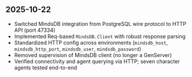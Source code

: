 ## 2025-10-22

- Switched MindsDB integration from PostgreSQL wire protocol to HTTP API (port 47334)
- Implemented Req-based `MindsDB.Client` with robust response parsing
- Standardized HTTP config across environments (`mindsdb_host`, `mindsdb_http_port`, `mindsdb_user`, `mindsdb_password`)
- Removed supervision of MindsDB client (no longer a GenServer)
- Verified connectivity and agent querying via HTTP; seven character agents tested end-to-end


